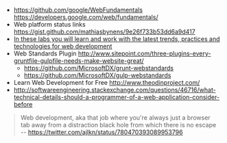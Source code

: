 - https://github.com/google/WebFundamentals https://developers.google.com/web/fundamentals/
- Web platform status links https://gist.github.com/mathiasbynens/9e26f733b53dd6a9d417
- [In these labs you will learn and work with the latest trends, practices and technologies for web development](https://github.com/deltakosh/interoperable-web-development/)
- Web Standards Plugin http://www.sitepoint.com/three-plugins-every-gruntfile-gulpfile-needs-make-website-great/
  - https://github.com/MicrosoftDX/grunt-webstandards
  - https://github.com/MicrosoftDX/gulp-webstandards
- Learn Web Development for Free http://www.theodinproject.com/
- http://softwareengineering.stackexchange.com/questions/46716/what-technical-details-should-a-programmer-of-a-web-application-consider-before

> Web development, aka that job where you're always just a browser tab away from a distraction black hole from which there is no escape
> -- https://twitter.com/ajlkn/status/780470393089953796
